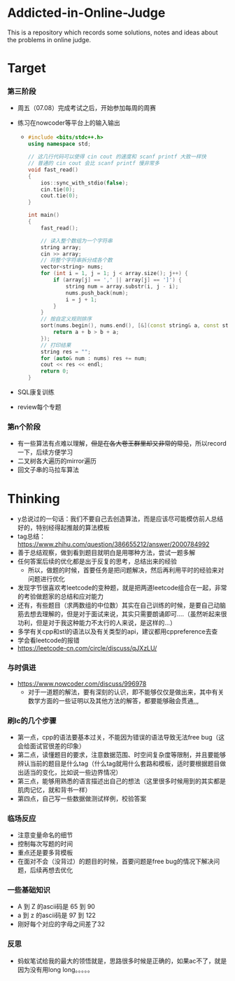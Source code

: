 # Addicted-in-Online-Judge
This is a repository which records some solutions, notes and ideas about the problems in online judge.







# Target

### 第三阶段

- 周五（07.08）完成考试之后，开始参加每周的周赛

- 练习在nowcoder等平台上的输入输出

  - ```cpp
    #include <bits/stdc++.h>
    using namespace std;
    
    // 这几行代码可以使得 cin cout 的速度和 scanf printf 大致一样快
    // 普通的 cin cout 会比 scanf printf 慢非常多
    void fast_read()
    {
        ios::sync_with_stdio(false);
        cin.tie(0);
        cout.tie(0);
    }
    
    int main()
    {
        fast_read();
    
        // 读入整个数组为一个字符串
        string array;
        cin >> array;
        // 将整个字符串拆分成各个数
        vector<string> nums;
        for (int i = 1, j = 1; j < array.size(); j++) {
            if (array[j] == ',' || array[j] == ']') {
                string num = array.substr(i, j - i);
                nums.push_back(num);
                i = j + 1;
            }
        }
        // 按自定义规则排序
        sort(nums.begin(), nums.end(), [&](const string& a, const string& b){
            return a + b > b + a;
        });
        // 打印结果
        string res = "";
        for (auto& num : nums) res += num;
        cout << res << endl;
        return 0;
    }
    ```

- SQL康复训练

- review每个专题  



### 第n个阶段

- 有一些算法有点难以理解，~~但是在各大卷王群里却又非常的常见~~，所以record一下，后续方便学习
- 二叉树各大遍历的mirror遍历
- 回文子串的马拉车算法  









# Thinking

- y总说过的一句话：我们不要自己去创造算法，而是应该尽可能模仿前人总结好的，特别经得起推敲的算法模板
- tag总结：https://www.zhihu.com/question/386655212/answer/2000784992
- 善于总结观察，做到看到题目就明白是用哪种方法，尝试一题多解
- 任何答案后续的优化都是出于反复的思考，总结出来的经验
  - 所以，做题的时候，首要任务是把问题解决，然后再利用平时的经验来对问题进行优化
- 发现字节很喜欢考leetcode的变种题，就是把两道leetcode组合在一起，非常的考验做题家的总结和应对能力
- 还有，有些题目（求两数组的中位数）其实在自己训练的时候，是要自己动脑筋去想去理解的，但是对于面试来说，其实只需要朗诵即可....（虽然听起来很功利，但是对于我这种能力不太行的人来说，是这样的...）
- 多学有关cpp和stl的语法以及有关类型的api，建议都用cppreference去查
- 学会看leetcode的报错
- https://leetcode-cn.com/circle/discuss/qJXzLU/



### 与时俱进

- https://www.nowcoder.com/discuss/996978
  - 对于一道题的解法，要有深刻的认识，即不能够仅仅是做出来，其中有关数学方面的一些证明以及其他方法的解答，都要能够融会贯通,,,










### 刷lc的几个步骤

- 第一点，cpp的语法要基本过关，不能因为错误的语法导致无法free bug（这会给面试官很差的印象）
- 第二点，读懂题目的要求，注意数据范围、时空间复杂度等限制，并且要能够辨认当前的题目是什么tag（什么tag就用什么套路和模板，适时要根据题目做出适当的变化，比如说一些边界情况）
- 第三点，能够用熟悉的语言描述出自己的想法（这里很多时候用到的其实都是肌肉记忆，就和背书一样）
- 第四点，自己写一些数据做测试样例，校验答案  

  



### 临场反应

- 注意变量命名的细节
- 控制每次写题的时间
- 重点还是要多背模板
- 在面对不会（没背过）的题目的时候，首要问题是free bug的情况下解决问题，后续再想去优化



### 一些基础知识

- A 到 Z 的ascii码是 65 到 90
- a 到 z 的ascii码是 97 到 122
- 刚好每个对应的字母之间差了32





### 反思

- 蚂蚁笔试给我的最大的领悟就是，思路很多时候是正确的，如果ac不了，就是因为没有用long long。。。。。
